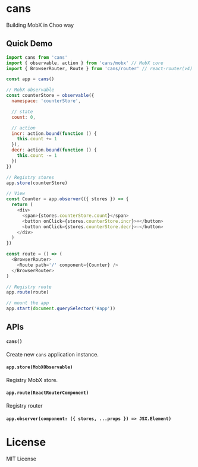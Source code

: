 # cans

Building MobX in Choo way

## Quick Demo

```js
import cans from 'cans'
import { observable, action } from 'cans/mobx' // MobX core
import { BrowserRouter, Route } from 'cans/router' // react-router(v4) core

const app = cans()

// MobX observable
const counterStore = observable({
  namespace: 'counterStore',

  // state
  count: 0,

  // action
  incr: action.bound(function () {
    this.count += 1
  }),
  decr: action.bound(function () {
    this.count -= 1
  })
})

// Registry stores
app.store(counterStore)

// View
const Counter = app.observer(({ stores }) => {
  return (
    <div>
      <span>{stores.counterStore.count}</span>
      <button onClick={stores.counterStore.incr}>+</button>
      <button onClick={stores.counterStore.decr}>-</button>
    </div>
  )
})

const route = () => (
  <BrowserRouter>
    <Route path='/' component={Counter} />
  </BrowserRouter>
)

// Registry route
app.route(route)

// mount the app
app.start(document.querySelector('#app'))
```

## APIs

#### `cans()`

Create new `cans` application instance.

#### `app.store(MobXObservable)`

Registry MobX store.

#### `app.route(ReactRouterComponent)`

Registry router

#### `app.observer(component: ({ stores, ...props }) => JSX.Element)`

# License

MIT License